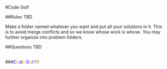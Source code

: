 #Code Golf

##Rules
TBD

Make a folder named whatever you want and put all your solutions in it. This is to avoid merge conflicts and so we know whose work is whose. You may further organize into problem folders.

##Questions
TBD


<br>
###<span style="color:blue;">C</span><span style="color:orange;">o</span><span style="color:blue;">d</span><span style="color:orange;">e</span> <span style="color:blue;">G</span><span style="color:orange;">o</span><span style="color:blue;">l</span><span style="color:orange;">f</span><span style="color:blue;">!</span><span style="color:orange;">!</span><span style="color:blue;">!</span><span style="color:orange;">!</span>